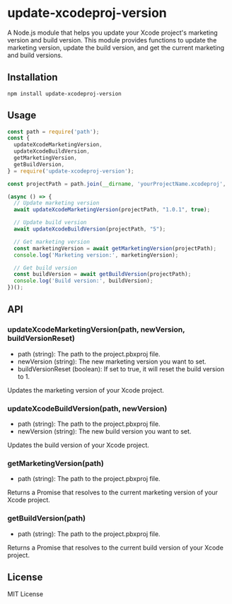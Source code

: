 # update-xcodeproj-version

A Node.js module that helps you update your Xcode project's marketing version and build version. This module provides functions to update the marketing version, update the build version, and get the current marketing and build versions.

## Installation
```
npm install update-xcodeproj-version
```

## Usage

```javascript
const path = require('path');
const {
  updateXcodeMarketingVersion,
  updateXcodeBuildVersion,
  getMarketingVersion,
  getBuildVersion,
} = require('update-xcodeproj-version');

const projectPath = path.join(__dirname, 'yourProjectName.xcodeproj', 'project.pbxproj');

(async () => {
  // Update marketing version
  await updateXcodeMarketingVersion(projectPath, "1.0.1", true);

  // Update build version
  await updateXcodeBuildVersion(projectPath, "5");

  // Get marketing version
  const marketingVersion = await getMarketingVersion(projectPath);
  console.log('Marketing version:', marketingVersion);

  // Get build version
  const buildVersion = await getBuildVersion(projectPath);
  console.log('Build version:', buildVersion);
})();
```

## API
### updateXcodeMarketingVersion(path, newVersion, buildVersionReset)
- path (string): The path to the project.pbxproj file.
- newVersion (string): The new marketing version you want to set.
- buildVersionReset (boolean): If set to true, it will reset the build version to 1.

Updates the marketing version of your Xcode project.

### updateXcodeBuildVersion(path, newVersion)
- path (string): The path to the project.pbxproj file.
- newVersion (string): The new build version you want to set. 

Updates the build version of your Xcode project.

### getMarketingVersion(path)
- path (string): The path to the project.pbxproj file. 

Returns a Promise that resolves to the current marketing version of your Xcode project.

### getBuildVersion(path)
- path (string): The path to the project.pbxproj file.

Returns a Promise that resolves to the current build version of your Xcode project.


## License
MIT License